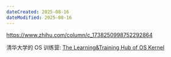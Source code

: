 ```yaml
---
dateCreated: 2025-08-16
dateModified: 2025-08-16
---
```

https://www.zhihu.com/column/c_1738250998752292864

清华大学的 OS 训练营: [The Learning&Training Hub of OS Kernel](https://link.zhihu.com/?target=https%3A//github.com/LearningOS)
